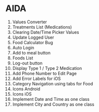 # AIDA
1. Values Converter
2. Treatments List (Medications)
3. Clearing Date/Time Picker Values
4. Update Logged User
5. Food Calculator Bug
6. Auto Login
7. Add to meal button
8. Foods List
9. Log-out button
10. Display Type 1 / Type 2 Medication
11. Add Phone Number to Edit Page
12. Add Error Labels for iOS
13. Category Navigation using tabs for Food
14. Icons Android
15. Icons iOS
16. Implement Date and Time as one class
17. Implement City and Country as one class
